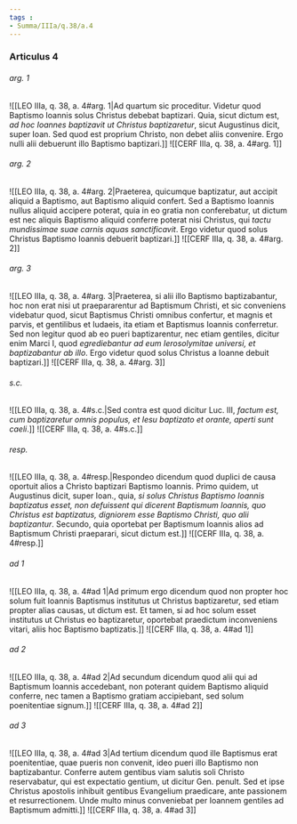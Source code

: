 ```yaml
---
tags : 
- Summa/IIIa/q.38/a.4
---
```


### Articulus 4

###### arg. 1
![[LEO IIIa, q. 38, a. 4#arg. 1|Ad quartum sic proceditur. Videtur quod Baptismo Ioannis solus Christus debebat baptizari. Quia, sicut dictum est, *ad hoc Ioannes baptizavit ut Christus baptizaretur*, sicut Augustinus dicit, super Ioan. Sed quod est proprium Christo, non debet aliis convenire. Ergo nulli alii debuerunt illo Baptismo baptizari.]]
![[CERF IIIa, q. 38, a. 4#arg. 1]]

###### arg. 2
![[LEO IIIa, q. 38, a. 4#arg. 2|Praeterea, quicumque baptizatur, aut accipit aliquid a Baptismo, aut Baptismo aliquid confert. Sed a Baptismo Ioannis nullus aliquid accipere poterat, quia in eo gratia non conferebatur, ut dictum est nec aliquis Baptismo aliquid conferre poterat nisi Christus, qui *tactu mundissimae suae carnis aquas sanctificavit*. Ergo videtur quod solus Christus Baptismo Ioannis debuerit baptizari.]]
![[CERF IIIa, q. 38, a. 4#arg. 2]]

###### arg. 3
![[LEO IIIa, q. 38, a. 4#arg. 3|Praeterea, si alii illo Baptismo baptizabantur, hoc non erat nisi ut praepararentur ad Baptismum Christi, et sic conveniens videbatur quod, sicut Baptismus Christi omnibus confertur, et magnis et parvis, et gentilibus et Iudaeis, ita etiam et Baptismus Ioannis conferretur. Sed non legitur quod ab eo pueri baptizarentur, nec etiam gentiles, dicitur enim Marci I, quod *egrediebantur ad eum Ierosolymitae universi, et baptizabantur ab illo*. Ergo videtur quod solus Christus a Ioanne debuit baptizari.]]
![[CERF IIIa, q. 38, a. 4#arg. 3]]

###### s.c.
![[LEO IIIa, q. 38, a. 4#s.c.|Sed contra est quod dicitur Luc. III, *factum est, cum baptizaretur omnis populus, et Iesu baptizato et orante, aperti sunt caeli*.]]
![[CERF IIIa, q. 38, a. 4#s.c.]]

###### resp.
![[LEO IIIa, q. 38, a. 4#resp.|Respondeo dicendum quod duplici de causa oportuit alios a Christo baptizari Baptismo Ioannis. Primo quidem, ut Augustinus dicit, super Ioan., quia, *si solus Christus Baptismo Ioannis baptizatus esset, non defuissent qui dicerent Baptismum Ioannis, quo Christus est baptizatus, digniorem esse Baptismo Christi, quo alii baptizantur*. Secundo, quia oportebat per Baptismum Ioannis alios ad Baptismum Christi praeparari, sicut dictum est.]]
![[CERF IIIa, q. 38, a. 4#resp.]]

###### ad 1
![[LEO IIIa, q. 38, a. 4#ad 1|Ad primum ergo dicendum quod non propter hoc solum fuit Ioannis Baptismus institutus ut Christus baptizaretur, sed etiam propter alias causas, ut dictum est. Et tamen, si ad hoc solum esset institutus ut Christus eo baptizaretur, oportebat praedictum inconveniens vitari, aliis hoc Baptismo baptizatis.]]
![[CERF IIIa, q. 38, a. 4#ad 1]]

###### ad 2
![[LEO IIIa, q. 38, a. 4#ad 2|Ad secundum dicendum quod alii qui ad Baptismum Ioannis accedebant, non poterant quidem Baptismo aliquid conferre, nec tamen a Baptismo gratiam accipiebant, sed solum poenitentiae signum.]]
![[CERF IIIa, q. 38, a. 4#ad 2]]

###### ad 3
![[LEO IIIa, q. 38, a. 4#ad 3|Ad tertium dicendum quod ille Baptismus erat poenitentiae, quae pueris non convenit, ideo pueri illo Baptismo non baptizabantur. Conferre autem gentibus viam salutis soli Christo reservabatur, qui est expectatio gentium, ut dicitur Gen. penult. Sed et ipse Christus apostolis inhibuit gentibus Evangelium praedicare, ante passionem et resurrectionem. Unde multo minus conveniebat per Ioannem gentiles ad Baptismum admitti.]]
![[CERF IIIa, q. 38, a. 4#ad 3]]

